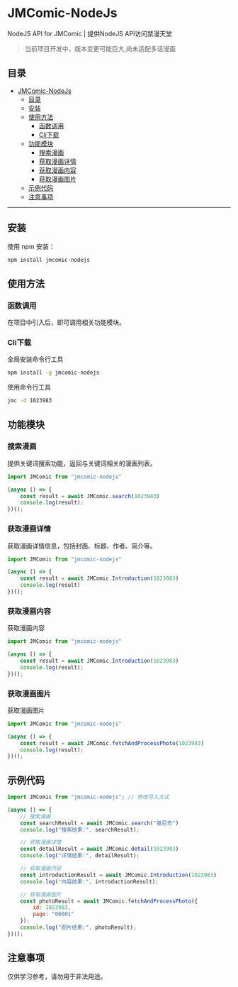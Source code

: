 # JMComic-NodeJs

NodeJS API for JMComic | 提供NodeJS API访问禁漫天堂

> 当前项目开发中，版本变更可能巨大,尚未适配多话漫画

## 目录

- [JMComic-NodeJs](#jmcomic-nodejs)
  - [目录](#目录)
  - [安装](#安装)
  - [使用方法](#使用方法)
    - [函数调用](#函数调用)
    - [Cli下载](#cli下载)
  - [功能模块](#功能模块)
    - [搜索漫画](#搜索漫画)
    - [获取漫画详情](#获取漫画详情)
    - [获取漫画内容](#获取漫画内容)
    - [获取漫画图片](#获取漫画图片)
  - [示例代码](#示例代码)
  - [注意事项](#注意事项)

---

## 安装

使用 npm 安装：

```sh
npm install jmcomic-nodejs
```

## 使用方法

### 函数调用

在项目中引入后，即可调用相关功能模块。

### Cli下载

全局安装命令行工具

```sh
npm install -g jmcomic-nodejs
```

使用命令行工具

```sh
jmc -d 1023983
```

## 功能模块

### 搜索漫画

提供关键词搜索功能，返回与关键词相关的漫画列表。

```js
import JMComic from "jmcomic-nodejs"

(async () => {
    const result = await JMComic.search(1023983)
    console.log(result);
})();
```

### 获取漫画详情

获取漫画详情信息，包括封面、标题、作者、简介等。

```js
import JMComic from "jmcomic-nodejs"

(async () => {
    const result = await JMComic.Introduction(1023983)
    console.log(result)
})();
```

### 获取漫画内容

获取漫画内容

```js
import JMComic from "jmcomic-nodejs"

(async () => {
    const result = await JMComic.Introduction(1023983)
    console.log(result);
})();
```

### 获取漫画图片

获取漫画图片

```js
import JMComic from "jmcomic-nodejs"

(async () => {
    const result = await JMComic.fetchAndProcessPhoto(1023983)
    console.log(result);
})();
```

## 示例代码

```js
import JMComic from "jmcomic-nodejs"; // 修改导入方式

(async () => {
    // 搜索漫画
    const searchResult = await JMComic.search("基尼奇")
    console.log("搜索结果:", searchResult);

    // 获取漫画详情
    const detailResult = await JMComic.detail(1023983)
    console.log("详情结果:", detailResult);

    // 获取漫画内容
    const introductionResult = await JMComic.Introduction(1023983)
    console.log("内容结果:", introductionResult);

    // 获取漫画图片
    const photoResult = await JMComic.fetchAndProcessPhoto({
        id: 1023983,
        page: "00001"
    });
    console.log("图片结果:", photoResult);
})();
```

## 注意事项

仅供学习参考，请勿用于非法用途。
